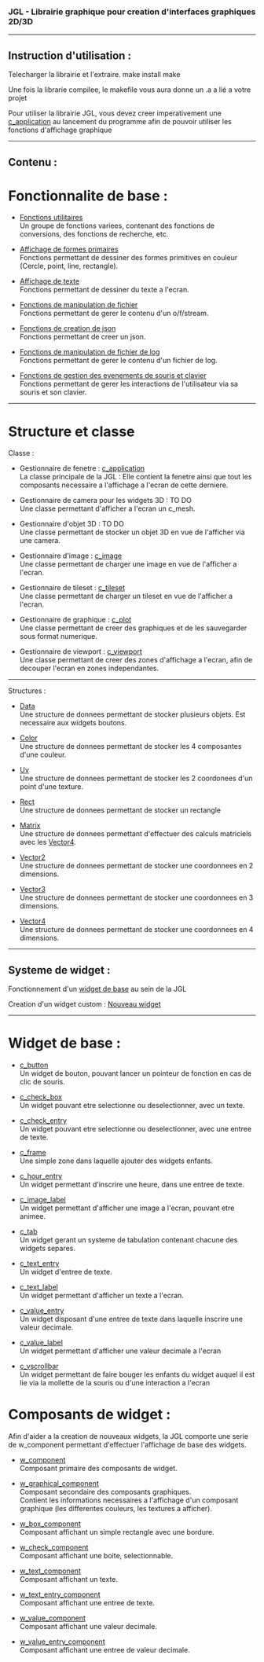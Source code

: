 ### JGL - Librairie graphique pour creation d'interfaces graphiques 2D/3D

***

## Instruction d'utilisation :
Telecharger la librairie et l'extraire.
make install
make

Une fois la librarie compilee, le makefile vous aura donne un .a a lié a votre projet

Pour utiliser la librairie JGL, vous devez creer imperativement une [c_application](.readme/application.md) au lancement du programme afin de pouvoir utiliser les fonctions d'affichage graphique

***

## Contenu :  
# Fonctionnalite de base :  
- [Fonctions utilitaires](.readme/utils.md)  
	Un groupe de fonctions variees, contenant des fonctions de conversions, des fonctions de recherche, etc.

- [Affichage de formes primaires](.readme/primitive.md)  
	Fonctions permettant de dessiner des formes primitives en couleur (Cercle, point, line, rectangle).

- [Affichage de texte](.readme/draw_text.md)  
	Fonctions permettant de dessiner du texte a l'ecran.

- [Fonctions de manipulation de fichier](.readme/file.md)  
	Fonctions permettant de gerer le contenu d'un o/f/stream.

- [Fonctions de creation de json](.readme/json.md)  
	Fonctions permettant de creer un json.

- [Fonctions de manipulation de fichier de log](.readme/log.md)  
	Fonctions permettant de gerer le contenu d'un fichier de log.

- [Fonctions de gestion des evenements de souris et clavier](.readme/event.md)  
	Fonctions permettant de gerer les interactions de l'utilisateur via sa souris et son clavier.  

***

# Structure et classe

Classe :

- Gestionnaire de fenetre : [c_application](.readme/application.md)  
	La classe principale de la JGL : Elle contient la fenetre ainsi que tout les composants necessaire a l'affichage a l'ecran de cette derniere.

- Gestionnaire de camera pour les widgets 3D : TO DO  
	Une classe permettant d'afficher a l'ecran un c_mesh.

- Gestionnaire d'objet 3D : TO DO  
	Une classe permettant de stocker un objet 3D en vue de l'afficher via une camera.

- Gestionnaire d'image : [c_image](.readme/image.md)  
	Une classe permettant de charger une image en vue de l'afficher a l'ecran.

- Gestionnaire de tileset : [c_tileset](.readme/tileset.md)  
	Une classe permettant de charger un tileset en vue de l'afficher a l'ecran.

- Gestionnaire de graphique : [c_plot](.readme/plot.md)  
	Une classe permettant de creer des graphiques et de les sauvegarder sous format numerique.

- Gestionnaire de viewport : [c_viewport](.readme/viewport.md)  
	Une classe permettant de creer des zones d'affichage a l'ecran, afin de decouper l'ecran en zones independantes.

***

Structures :

- [Data](.readme/data.md)  
	Une structure de donnees permettant de stocker plusieurs objets. Est necessaire aux widgets boutons.

- [Color](.readme/color.md)  
	Une structure de donnees permettant de stocker les 4 composantes d'une couleur.

- [Uv](.readme/geometry.md)  
	Une structure de donnees permettant de stocker les 2 coordonees d'un point d'une texture.

- [Rect](.readme/geometry.md)  
	Une structure de donnees permettant de stocker un rectangle

- [Matrix](.readme/matrix.md)  
	Une structure de donnees permettant d'effectuer des calculs matriciels avec les [Vector4](.readme/vector.md).

- [Vector2](.readme/vector.md)  
	Une structure de donnees permettant de stocker une coordonnees en 2 dimensions.

- [Vector3](.readme/vector.md)  
	Une structure de donnees permettant de stocker une coordonnees en 3 dimensions.

- [Vector4](.readme/vector.md)  
	Une structure de donnees permettant de stocker une coordonnees en 4 dimensions.

***

## Systeme de widget :
Fonctionnement d'un [widget de base](.readme/base_widget.md) au sein de la JGL

Creation d'un widget custom : [Nouveau widget](.readme/new_widget.md)

***

# Widget de base :
- [c_button](.readme/button.mb)  
	Un widget de bouton, pouvant lancer un pointeur de fonction en cas de clic de souris.

- [c_check_box](.readme/check_box.mb)  
	Un widget pouvant etre selectionne ou deselectionner, avec un texte.

- [c_check_entry](.readme/check_entry.mb)  
	Un widget pouvant etre selectionne ou deselectionner, avec une entree de texte.

- [c_frame](.readme/frame.mb)  
	Une simple zone dans laquelle ajouter des widgets enfants.

- [c_hour_entry](.readme/hour_entry.mb)  
	Un widget permettant d'inscrire une heure, dans une entree de texte.

- [c_image_label](.readme/image_label.mb)  
	Un widget permettant d'afficher une image a l'ecran, pouvant etre animee.

- [c_tab](.readme/tab.mb)  
	Un widget gerant un systeme de tabulation contenant chacune des widgets separes.

- [c_text_entry](.readme/text_entry.mb)  
	Un widget d'entree de texte.

- [c_text_label](.readme/text_label.mb)  
	Un widget permettant d'afficher un texte a l'ecran.

- [c_value_entry](.readme/value_entry.mb)  
	Un widget disposant d'une entree de texte dans laquelle inscrire une valeur decimale.

- [c_value_label](.readme/value_label.mb)  
	Un widget permettant d'afficher une valeur decimale a l'ecran

- [c_vscrollbar](.readme/scrollbar.mb)  
	Un widget permettant de faire bouger les enfants du widget auquel il est lie via la mollette de la souris ou d'une interaction a l'ecran

# Composants de widget :  
Afin d'aider a la creation de nouveaux widgets, la JGL comporte une serie de w_component permettant d'effectuer l'affichage de base des widgets.


- [w_component](.readme/comp.md)  
	Composant primaire des composants de widget.  

- [w_graphical_component](.readme/graph_comp.md)  
	Composant secondaire des composants graphiques.  
	Contient les informations necessaires a l'affichage d'un composant graphique (les differentes couleurs, les textures a afficher).

- [w_box_component](.readme/box_comp.md)  
	Composant affichant un simple rectangle avec une bordure.

- [w_check_component](.readme/check_comp.md)  
	Composant affichant une boite, selectionnable.

- [w_text_component](.readme/text_comp.md)  
	Composant affichant un texte.

- [w_text_entry_component](.readme/text_entry_comp.md)  
	Composant affichant une entree de texte.

- [w_value_component](.readme/value_comp.md)  
	Composant affichant une valeur decimale.

- [w_value_entry_component](.readme/value_entry_comp.md)  
	Composant affichant une entree de valeur decimale.
